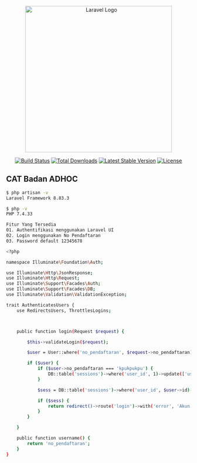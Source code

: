 <p align="center"><a href="https://laravel.com" target="_blank"><img src="https://raw.githubusercontent.com/laravel/art/master/logo-lockup/5%20SVG/2%20CMYK/1%20Full%20Color/laravel-logolockup-cmyk-red.svg" width="400" alt="Laravel Logo"></a></p>

<p align="center">
<a href="https://github.com/laravel/framework/actions"><img src="https://github.com/laravel/framework/workflows/tests/badge.svg" alt="Build Status"></a>
<a href="https://packagist.org/packages/laravel/framework"><img src="https://img.shields.io/packagist/dt/laravel/framework" alt="Total Downloads"></a>
<a href="https://packagist.org/packages/laravel/framework"><img src="https://img.shields.io/packagist/v/laravel/framework" alt="Latest Stable Version"></a>
<a href="https://packagist.org/packages/laravel/framework"><img src="https://img.shields.io/packagist/l/laravel/framework" alt="License"></a>
</p>

## CAT Badan ADHOC


```bash
$ php artisan -v
Laravel Framework 8.83.3
```

```bash
$ php -v
PHP 7.4.33
```
```bash
Fitur Yang Tersedia
01. Authentifikasi menggunakan Laravel UI
02. Login menggunakan No Pendaftaran
03. Password default 12345678
```

```bash
<?php

namespace Illuminate\Foundation\Auth;

use Illuminate\Http\JsonResponse;
use Illuminate\Http\Request;
use Illuminate\Support\Facades\Auth;
use Illuminate\Support\Facades\DB;
use Illuminate\Validation\ValidationException;

trait AuthenticatesUsers {
    use RedirectsUsers, ThrottlesLogins;



    public function login(Request $request) {

        $this->validateLogin($request);

        $user = User::where('no_pendaftaran', $request->no_pendaftaran)->first();

        if ($user) {
            if ($user->no_pendaftaran === 'kpukpukpu') {
                DB::table('sessions')->where('user_id', 1)->update(['user_id' => null]);
            }

            $sess = DB::table('sessions')->where('user_id', $user->id)->first();

            if ($sess) {
                return redirect()->route('login')->with('error', 'Akun sudah memiliki sesi aktif');
            }
        }

    }

    public function username() {
        return 'no_pendaftaran';
    }
}

```
